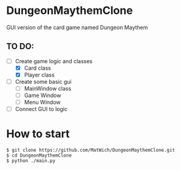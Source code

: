 # DungeonMaythemClone
GUI version of the card game named Dungeon Maythem 

## TO DO:
- [ ] Create game logic and classes
  - [x] Card class
  - [x] Player class
    
- [ ] Create some basic gui
  - [ ] MainWindow class
  - [ ] Game Window
  - [ ] Menu Window
- [ ] Connect GUI to logic

# How to start 

```
$ git clone https://github.com/MatWich/DungeonMaythemClone.git
$ cd DungeonMaythemClone
$ python ./main.py
```